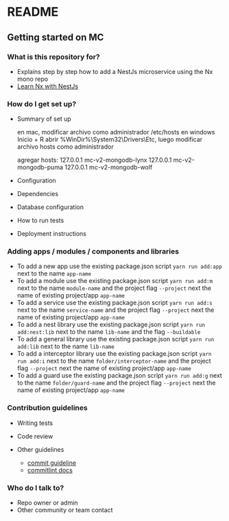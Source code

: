 # README #

## Getting started on MC ##

### What is this repository for? ###

* Explains step by step how to add a NestJs microservice using the Nx mono repo
* [Learn Nx with NestJs](https://nx.dev/packages/nest)

### How do I get set up? ###

* Summary of set up

    en mac, modificar archivo como administrador /etc/hosts
    en windows Inicio + R abrir %WinDir%\System32\Drivers\Etc, luego modificar archivo hosts como administrador

    agregar hosts:
    127.0.0.1 mc-v2-mongodb-lynx
    127.0.0.1 mc-v2-mongodb-puma
    127.0.0.1 mc-v2-mongodb-wolf

* Configuration
* Dependencies
* Database configuration
* How to run tests
* Deployment instructions

### Adding apps / modules / components and libraries ###

* To add a new app use the existing package.json script `yarn run add:app` next to the name `app-name`
* To add a module use the existing package.json script `yarn run add:m` next to the name `module-name` and the project flag `--project` next the name of existing project/app `app-name`
* To add a service use the existing package.json script `yarn run add:s` next to the name `service-name` and the project flag `--project` next the name of existing project/app `app-name`
* To add a nest library use the existing package.json script `yarn run add:nest:lib` next to the name `lib-name` and the flag `--buildable`
* To add a general library use the existing package.json script `yarn run add:lib` next to the name `lib-name`
* To add a interceptor library use the existing package.json script `yarn run add:i` next to the name `folder/interceptor-name` and the project flag `--project` next the name of existing project/app `app-name`
* To add a guard use the existing package.json script `yarn run add:g` next to the name `folder/guard-name` and the project flag `--project` next the name of existing project/app `app-name`

### Contribution guidelines ###

* Writing tests
* Code review

* Other guidelines
  * [commit guideline](https://www.conventionalcommits.org/en/v1.0.0/#summary)
  * [commitlint docs](https://github.com/conventional-changelog/commitlint)

### Who do I talk to? ###

* Repo owner or admin
* Other community or team contact
